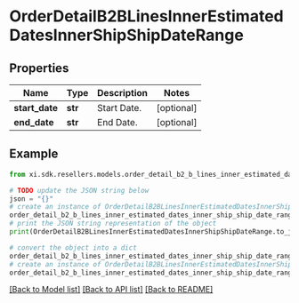 # OrderDetailB2BLinesInnerEstimatedDatesInnerShipShipDateRange


## Properties

Name | Type | Description | Notes
------------ | ------------- | ------------- | -------------
**start_date** | **str** | Start Date. | [optional] 
**end_date** | **str** | End Date. | [optional] 

## Example

```python
from xi.sdk.resellers.models.order_detail_b2_b_lines_inner_estimated_dates_inner_ship_ship_date_range import OrderDetailB2BLinesInnerEstimatedDatesInnerShipShipDateRange

# TODO update the JSON string below
json = "{}"
# create an instance of OrderDetailB2BLinesInnerEstimatedDatesInnerShipShipDateRange from a JSON string
order_detail_b2_b_lines_inner_estimated_dates_inner_ship_ship_date_range_instance = OrderDetailB2BLinesInnerEstimatedDatesInnerShipShipDateRange.from_json(json)
# print the JSON string representation of the object
print(OrderDetailB2BLinesInnerEstimatedDatesInnerShipShipDateRange.to_json())

# convert the object into a dict
order_detail_b2_b_lines_inner_estimated_dates_inner_ship_ship_date_range_dict = order_detail_b2_b_lines_inner_estimated_dates_inner_ship_ship_date_range_instance.to_dict()
# create an instance of OrderDetailB2BLinesInnerEstimatedDatesInnerShipShipDateRange from a dict
order_detail_b2_b_lines_inner_estimated_dates_inner_ship_ship_date_range_form_dict = order_detail_b2_b_lines_inner_estimated_dates_inner_ship_ship_date_range.from_dict(order_detail_b2_b_lines_inner_estimated_dates_inner_ship_ship_date_range_dict)
```
[[Back to Model list]](../README.md#documentation-for-models) [[Back to API list]](../README.md#documentation-for-api-endpoints) [[Back to README]](../README.md)



